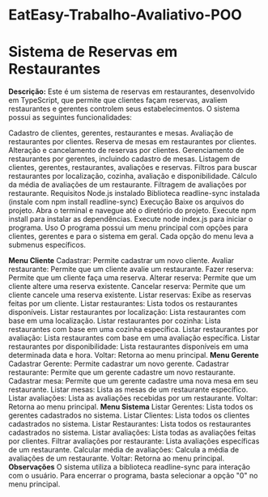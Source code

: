 # EatEasy-Trabalho-Avaliativo-POO

# Sistema de Reservas em Restaurantes

**Descrição:**
Este é um sistema de reservas em restaurantes, desenvolvido em TypeScript, que permite que clientes façam reservas, avaliem restaurantes e gerentes controlem seus estabelecimentos. O sistema possui as seguintes funcionalidades:

Cadastro de clientes, gerentes, restaurantes e mesas.
Avaliação de restaurantes por clientes.
Reserva de mesas em restaurantes por clientes.
Alteração e cancelamento de reservas por clientes.
Gerenciamento de restaurantes por gerentes, incluindo cadastro de mesas.
Listagem de clientes, gerentes, restaurantes, avaliações e reservas.
Filtros para buscar restaurantes por localização, cozinha, avaliação e disponibilidade.
Cálculo da média de avaliações de um restaurante.
Filtragem de avaliações por restaurante.
Requisitos
Node.js instalado
Biblioteca readline-sync instalada (instale com npm install readline-sync)
Execução
Baixe os arquivos do projeto.
Abra o terminal e navegue até o diretório do projeto.
Execute npm install para instalar as dependências.
Execute node index.js para iniciar o programa.
Uso
O programa possui um menu principal com opções para clientes, gerentes e para o sistema em geral. Cada opção do menu leva a submenus específicos.

**Menu Cliente**
Cadastrar: Permite cadastrar um novo cliente.
Avaliar restaurante: Permite que um cliente avalie um restaurante.
Fazer reserva: Permite que um cliente faça uma reserva.
Alterar reserva: Permite que um cliente altere uma reserva existente.
Cancelar reserva: Permite que um cliente cancele uma reserva existente.
Listar reservas: Exibe as reservas feitas por um cliente.
Listar restaurantes: Lista todos os restaurantes disponíveis.
Listar restaurantes por localização: Lista restaurantes com base em uma localização.
Listar restaurantes por cozinha: Lista restaurantes com base em uma cozinha específica.
Listar restaurantes por avaliação: Lista restaurantes com base em uma avaliação específica.
Listar restaurantes por disponibilidade: Lista restaurantes disponíveis em uma determinada data e hora.
Voltar: Retorna ao menu principal.
**Menu Gerente**
Cadastrar Gerente: Permite cadastrar um novo gerente.
Cadastrar restaurante: Permite que um gerente cadastre um novo restaurante.
Cadastrar mesa: Permite que um gerente cadastre uma nova mesa em seu restaurante.
Listar mesas: Lista as mesas de um restaurante específico.
Listar avaliações: Lista as avaliações recebidas por um restaurante.
Voltar: Retorna ao menu principal.
**Menu Sistema**
Listar Gerentes: Lista todos os gerentes cadastrados no sistema.
Listar Clientes: Lista todos os clientes cadastrados no sistema.
Listar Restaurantes: Lista todos os restaurantes cadastrados no sistema.
Listar avaliações: Lista todas as avaliações feitas por clientes.
Filtrar avaliações por restaurante: Lista avaliações específicas de um restaurante.
Calcular média de avaliações: Calcula a média de avaliações de um restaurante.
Voltar: Retorna ao menu principal.
**Observações**
O sistema utiliza a biblioteca readline-sync para interação com o usuário.
Para encerrar o programa, basta selecionar a opção "0" no menu principal.
